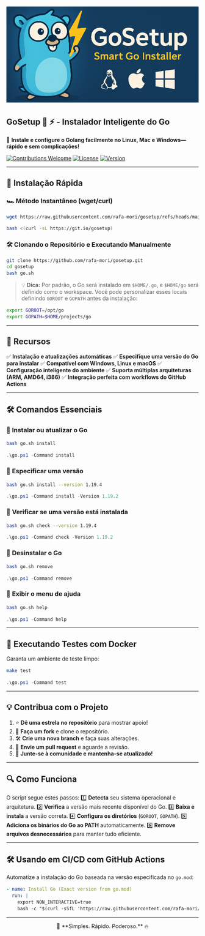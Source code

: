 # ![GoSetup Banner](assets/sc_banner_md.png)

## **GoSetup 🐹 ⚡ - Instalador Inteligente do Go**

🚀 **Instale e configure o Golang facilmente no Linux, Mac e Windows—rápido e sem complicações!**

[![Contributions Welcome](https://img.shields.io/badge/contributions-welcome-brightgreen.svg?style=flat)](https://github.com/rafa-mori/gosetup)
[![License](https://img.shields.io/github/license/rafa-mori/gosetup.svg?style=flat)](https://github.com/rafa-mori/gosetup/blob/main/LICENSE)
[![Version](https://img.shields.io/github/v/release/rafa-mori/gosetup.svg?style=flat)](https://github.com/rafa-mori/gosetup/releases)

---

## 🚀 **Instalação Rápida**

### 🏎️ **Método Instantâneo (wget/curl)**

```bash
wget https://raw.githubusercontent.com/rafa-mori/gosetup/refs/heads/main/go.sh && bash gosetup.sh
```

```bash
bash <(curl -sL https://git.io/gosetup)
```

### 🛠️ **Clonando o Repositório e Executando Manualmente**

```bash
git clone https://github.com/rafa-mori/gosetup.git
cd gosetup
bash go.sh
```

> 💡 **Dica:** Por padrão, o Go será instalado em `$HOME/.go`, e `$HOME/go` será definido como o workspace.
> Você pode personalizar esses locais definindo `GOROOT` e `GOPATH` antes da instalação:

```bash
export GOROOT=/opt/go
export GOPATH=$HOME/projects/go
```

---

## 🎯 **Recursos**

✅ **Instalação e atualizações automáticas**
✅ **Especifique uma versão do Go para instalar**
✅ **Compatível com Windows, Linux e macOS**
✅ **Configuração inteligente do ambiente**
✅ **Suporta múltiplas arquiteturas (ARM, AMD64, i386)**
✅ **Integração perfeita com workflows do GitHub Actions**

---

## 🛠️ **Comandos Essenciais**

### 🔹 **Instalar ou atualizar o Go**

```bash
bash go.sh install
```

```powershell
.\go.ps1 -Command install
```

### 🔹 **Especificar uma versão**

```bash
bash go.sh install --version 1.19.4
```

```powershell
.\go.ps1 -Command install -Version 1.19.2
```

### 🔹 **Verificar se uma versão está instalada**

```bash
bash go.sh check --version 1.19.4
```

```powershell
.\go.ps1 -Command check -Version 1.19.2
```

### 🔹 **Desinstalar o Go**

```bash
bash go.sh remove
```

```powershell
.\go.ps1 -Command remove
```

### 🔹 **Exibir o menu de ajuda**

```bash
bash go.sh help
```

```powershell
.\go.ps1 -Command help
```

---

## 🐳 **Executando Testes com Docker**

Garanta um ambiente de teste limpo:

```bash
make test
```

```powershell
.\go.ps1 -Command test
```

---

## 💡 **Contribua com o Projeto**

1. ⭐ **Dê uma estrela no repositório** para mostrar apoio!
2. 🔄 **Faça um fork** e clone o repositório.
3. 🛠️ **Crie uma nova branch** e faça suas alterações.
4. 📌 **Envie um pull request** e aguarde a revisão.
5. 🎉 **Junte-se à comunidade e mantenha-se atualizado!**

---

## 🔍 **Como Funciona**

O script segue estes passos:
1️⃣ **Detecta** seu sistema operacional e arquitetura.
2️⃣ **Verifica** a versão mais recente disponível do Go.
3️⃣ **Baixa e instala** a versão correta.
4️⃣ **Configura os diretórios** (`GOROOT`, `GOPATH`).
5️⃣ **Adiciona os binários do Go ao PATH** automaticamente.
6️⃣ **Remove arquivos desnecessários** para manter tudo eficiente.

---

## 🛠️ **Usando em CI/CD com GitHub Actions**

Automatize a instalação do Go baseada na versão especificada no `go.mod`:

```yaml
- name: Install Go (Exact version from go.mod)
  run: |
    export NON_INTERACTIVE=true
    bash -c "$(curl -sSfL 'https://raw.githubusercontent.com/rafa-mori/gosetup/main/go.sh')" -s --version "$(grep '^go ' go.mod | awk '{print $2}')"
```

---

<p align="center">🚀 **Simples. Rápido. Poderoso.** 🔥</p>
